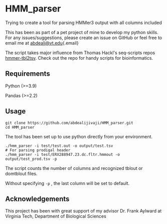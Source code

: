 # HMM_parser

Trying to create a tool for parsing HMMer3 output with all columns included

This has been as part of a pet project of mine to develop my python skills. For any issues/suggestions, please create an issue on GitHub or feel free to email me at [abdeali\@vt.edu](mailto:abdeali@vt.edu){.email}

The script takes major influence from Thomas Hackl's seq-scripts repos [hmmer-tbl2tsv](https://github.com/thackl/seq-scripts/blob/master/bin/hmmer-tbl2tsv). Check out the repo for handy scripts for bioinformatics.

## Requirements

Python (\>=3.9)

Pandas (\>=2.2)

## Usage

```{bash}
git clone https://github.com/abdealijivaji/HMM_parser.git
cd HMM_parser
```

The tool has been set up to use python directly from your environment.

```{bash}
./hmm_parser -i test/test.out -o output/test.tsv 
# For parsing prodigal header 
./hmm_parser -i test/ERX288947.23.dc.fltr.hmmout -o output/test_prod.tsv -p
```

The script counts the number of columns and recognized tblout or domtblout files.

Without specifying `-p` , the last column will be set to default.

## Acknowledgements

This project has been with great support of my advisor Dr. Frank Aylward at Virginia Tech, Department of Biological Sciences
